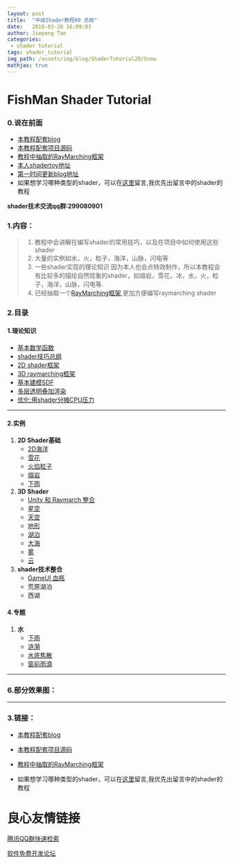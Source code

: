 ```yaml
---
layout: post
title:  "中级Shader教程00 总纲"
date:   2018-03-26 16:09:03
author: Jiepeng Tan
categories: 
 - shader tutorial
tags: shader_tutorial
img_path: /assets/img/blog/ShaderTutorial2D/Snow
mathjax: true
---
```




# FishMan Shader Tutorial

### **0.说在前面**

- [本教程配套blog ][1]  
- [本教程配套项目源码 ][2]  
- [教程中抽取的RayMarching框架][3]  
- [本人shadertoy地址 ][25]  
- [第一时间更新blog地址][26]  
- 如果想学习哪种类型的shader，可以在[这里][1]留言,我优先出留言中的shader的教程  


**shader技术交流qq群:299080901**

### **1.内容**：
>1. 教程中会讲解在编写shader的常用技巧，以及在项目中如何使用这些shader
>2. 大量的实例如水，火，粒子，海洋，山脉，闪电等
>3. 一些shader实现的理论知识
>因为本人也会点特效制作，所以本教程会有比较多的描绘自然现象的shader，如熔岩，雪花，冰，水，火，粒子，海洋，山脉，闪电等.
>4. 已经抽取一个[RayMarching框架][13],更加方便编写raymarching shader

### **2.目录**

#### 1.**理论知识** 
 - [基本数学函数][4]
 - [shader技巧总纲][5]
 - [2D shader框架][6]
 - [3D raymarching框架][11]
 - [基本建模SDF][12]
 - [多层透明叠加渲染][21]
 - [优化:用shader分摊CPU压力][24]

----------


#### 2.**实例**
 1. **2D Shader基础**
    - [2D海洋][7]
    - [雪花][8]
    - [火焰粒子][9]
    - [熔岩][10]
    - [下雨][28]
 2. **3D Shader**
    - [Unity 和 Raymarch 整合][11]
    - [星空][16]
    - [天空][17]
    - [地形][18]
    - [湖泊][19]
    - [大海][20]
    - [雾][22]
    - [云][23]
 3. **shader技术整合**
    - [GameUI 血瓶][21]
    - 荒原湖泊
    - 西湖
    
#### 4.**专题**  
1. **水**  
    - [下雨][28]
    - [涟漪][29]
    - [水底焦散][30]
    - [窗前雨滴][31]



----------

### **6.部分效果图：**
    
   
    
    
 
   

    
   
 
   


   
 
   

    
 
     

    

   

    

    
   
----------

### **3.链接：**
- [本教程配套blog ][1]
- [本教程配套项目源码 ][2]
- [教程中抽取的RayMarching框架][3]
- 如果想学习哪种类型的shader，可以在[这里][1]留言,我优先出留言中的shader的教程



  [1]: https://blog.csdn.net/tjw02241035621611/article/details/80038608
  [2]: https://github.com/JiepengTan/FishManShaderTutorial
  [3]: https://github.com/JiepengTan/Unity-Raymarching-Framework
  [4]: https://blog.csdn.net/tjw02241035621611/article/details/80041397
  [5]: https://blog.csdn.net/tjw02241035621611/article/details/80043469
  [6]: https://blog.csdn.net/tjw02241035621611/article/details/80042647
  [7]: https://blog.csdn.net/tjw02241035621611/article/details/80042736
  [8]: https://blog.csdn.net/tjw02241035621611/article/details/80047566
  [9]: https://blog.csdn.net/tjw02241035621611/article/details/80045381
  [10]: https://blog.csdn.net/tjw02241035621611/article/details/80048713
  [11]: https://blog.csdn.net/tjw02241035621611/article/details/80057928
  [12]: https://blog.csdn.net/tjw02241035621611/article/details/80061750
  [13]: https://blog.csdn.net/tjw02241035621611/article/details/80061750
  [14]: https://blog.csdn.net/tjw02241035621611/article/details/80089786
  [15]: https://blog.csdn.net/tjw02241035621611/article/details/80089804
  [16]: https://blog.csdn.net/tjw02241035621611/article/details/80089822
  [17]: https://blog.csdn.net/tjw02241035621611/article/details/80089850
  [18]: https://blog.csdn.net/tjw02241035621611/article/details/80106320
  [19]: https://blog.csdn.net/tjw02241035621611/article/details/80108319
  [20]: https://blog.csdn.net/tjw02241035621611/article/details/80106327
  [21]: https://blog.csdn.net/tjw02241035621611/article/details/80089882
  [22]: https://blog.csdn.net/tjw02241035621611/article/details/80108619
  [23]: https://blog.csdn.net/tjw02241035621611/article/details/80112668
  [24]: https://blog.csdn.net/tjw02241035621611/article/details/80090204
  [25]: https://www.shadertoy.com/user/FishMan
  [26]: https://jiepengtan.github.io/
  [27]: https://blog.csdn.net/tjw02241035621611/article/details/80137615
  [28]: https://blog.csdn.net/tjw02241035621611/article/details/80135576
  [29]: https://blog.csdn.net/tjw02241035621611/article/details/80135597
  [30]: https://blog.csdn.net/tjw02241035621611/article/details/80135626
  [31]: https://blog.csdn.net/tjw02241035621611/article/details/80135648
  [32]: https://blog.csdn.net/tjw02241035621611/article/details/80137622


 # 良心友情链接

[腾讯QQ群快速检索](http://u.720life.cn/s/8cf73f7c)

[软件免费开发论坛](http://u.720life.cn/s/bbb01dc0)